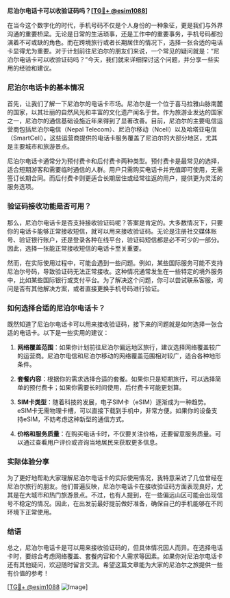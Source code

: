 **尼泊尔电话卡可以收验证码吗？[[TG💪+ @esim1088](https://t.me/s/esim1088)]**

在当今这个数字化的时代，手机号码不仅是个人身份的一种象征，更是我们与外界沟通的重要桥梁。无论是日常的生活琐事，还是工作中的重要事务，手机号码都扮演着不可或缺的角色。而在跨境旅行或者长期居住的情况下，选择一张合适的电话卡显得尤为重要。对于计划前往尼泊尔的朋友们来说，一个常见的疑问就是：“尼泊尔电话卡可以收验证码吗？”今天，我们就来详细探讨这个问题，并分享一些实用的经验和建议。

### 尼泊尔电话卡的基本情况

首先，让我们了解一下尼泊尔的电话卡市场。尼泊尔是一个位于喜马拉雅山脉南麓的国家，以其壮丽的自然风光和丰富的文化遗产闻名于世。作为旅游业发达的国家之一，尼泊尔的通信基础设施近年来得到了显著改善。目前，尼泊尔的主要电信运营商包括尼泊尔电信（Nepal Telecom）、尼泊尔移动（Ncell）以及哈塔亚电信（SmartCell）。这些运营商提供的电话卡服务覆盖了尼泊尔的大部分地区，尤其是主要城市和旅游景点。

尼泊尔电话卡通常分为预付费卡和后付费卡两种类型。预付费卡是最常见的选择，适合短期游客和需要临时通信的人群。用户只需购买电话卡并充值即可使用，无需签订长期合同。而后付费卡则更适合长期居住或经常往返的用户，提供更为灵活的服务选项。

### 验证码接收功能是否可用？

那么，尼泊尔电话卡是否支持接收验证码呢？答案是肯定的。大多数情况下，只要你的电话卡能够正常接收短信，就可以用来接收验证码。无论是注册社交媒体账号、验证银行账户，还是登录各种在线平台，验证码短信都是必不可少的一部分。因此，选择一张能正常接收短信的电话卡至关重要。

然而，在实际使用过程中，可能会遇到一些问题。例如，某些国际服务可能不支持尼泊尔号码，导致验证码无法正常接收。这种情况通常发生在一些特定的境外服务中，比如某些国际银行或支付平台。为了解决这个问题，你可以尝试联系客服，询问是否有其他解决方案，或者直接更换手机号码进行验证。

### 如何选择合适的尼泊尔电话卡？

既然知道了尼泊尔电话卡可以用来接收验证码，接下来的问题就是如何选择一张合适的电话卡。以下是一些实用的建议：

1. **网络覆盖范围**：如果你计划前往尼泊尔偏远地区旅行，建议选择网络覆盖较广的运营商。尼泊尔电信和尼泊尔移动的网络覆盖范围相对较广，适合各种地形条件。

2. **套餐内容**：根据你的需求选择合适的套餐。如果你只是短期旅行，可以选择简单的预付费卡；如果你需要长时间使用，后付费卡可能更划算。

3. **SIM卡类型**：随着科技的发展，电子SIM卡（eSIM）逐渐成为一种趋势。eSIM卡无需物理卡槽，可以直接下载到手机中，非常方便。如果你的设备支持eSIM，不妨考虑这种新型的通信方式。

4. **价格和服务质量**：在购买电话卡时，不仅要关注价格，还要留意服务质量。可以通过查看用户评价或咨询当地居民来获取更多信息。

### 实际体验分享

为了更好地帮助大家理解尼泊尔电话卡的实际使用情况，我特意采访了几位曾经在尼泊尔旅行的朋友。他们普遍反映，尼泊尔电话卡在接收验证码方面表现良好，尤其是在大城市和热门旅游景点。不过，也有人提到，在一些偏远山区可能会出现信号不稳定的情况。因此，在出发前最好提前做好准备，确保自己的手机能够在不同环境下正常使用。

### 结语

总之，尼泊尔电话卡是可以用来接收验证码的，但具体情况因人而异。在选择电话卡时，要综合考虑网络覆盖、套餐内容和个人需求等因素。如果你对尼泊尔电话卡还有其他疑问，欢迎随时留言交流。希望这篇文章能为大家的尼泊尔之旅提供一些有价值的参考！

[[TG💪+ @esim1088](https://t.me/s/esim1088) ![Image](https://i.postimg.cc/4NQfJmqS/Snipaste-2025-05-13-00-14-12.png)]